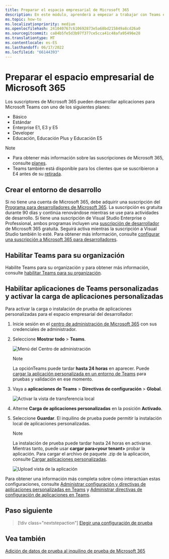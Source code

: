 ```yaml
---
title: Preparar el espacio empresarial de Microsoft 365
description: En este módulo, aprenderá a empezar a trabajar con Teams en Microsoft 365 y a crear el entorno de desarrollo.
ms.topic: how-to
ms.localizationpriority: medium
ms.openlocfilehash: 241040767c610692873e5a68bd215849a8cd26a0
ms.sourcegitcommit: ca84b5fe5d3b97f377ce5cca41c48afa95496e28
ms.translationtype: MT
ms.contentlocale: es-ES
ms.lasthandoff: 06/17/2022
ms.locfileid: "66144393"
---
```

# <a name="prepare-your-microsoft-365-tenant"></a>Preparar el espacio empresarial de Microsoft 365

Los suscriptores de Microsoft 365 pueden desarrollar aplicaciones para Microsoft Teams con uno de los siguientes planes:

* Básico
* Estándar
* Enterprise E1, E3 y E5
* Developer
* Educación, Educación Plus y Educación E5

> [!NOTE]
>
> * Para obtener más información sobre las suscripciones de Microsoft 365, consulte [planes](https://products.office.com/business/compare-more-office-365-for-business-plans).
> * Teams también está disponible para los clientes que se suscribieron a E4 antes de su [retirada](https://support.office.com//article/important-information-for-office-365-enterprise-e4-customers-f9572348-43a2-43fa-a3d8-3b6c9c042147).

## <a name="create-your-development-environment"></a>Crear el entorno de desarrollo

Si no tiene una cuenta de Microsoft 365, debe adquirir una suscripción del [Programa para desarrolladores de Microsoft 365](https://developer.microsoft.com/microsoft-365/dev-program). La suscripción es gratuita durante 90 días y continúa renovándose mientras se use para actividades de desarrollo. Si tiene una suscripción de Visual Studio Enterprise o Professional, ambos programas incluyen una [suscripción de desarrollador](https://aka.ms/MyVisualStudioBenefits) de Microsoft 365 gratuita. Seguirá activa mientras la suscripción a Visual Studio también lo esté. Para obtener más información, consulte [configurar una suscripción a Microsoft 365 para desarrolladores](/office/developer-program/office-365-developer-program-get-started).

## <a name="enable-teams-for-your-organization"></a>Habilitar Teams para su organización

Habilite Teams para su organización y para obtener más información, consulte [habilitar Teams para su organización](/microsoftteams/enable-features-office-365).

## <a name="enable-custom-teams-apps-and-turn-on-custom-app-uploading"></a>Habilitar aplicaciones de Teams personalizadas y activar la carga de aplicaciones personalizadas

Para activar la carga o instalación de prueba de aplicaciones personalizadas para el espacio empresarial del desarrollador:

1. Inicie sesión en el [centro de administración de Microsoft 365](https://admin.microsoft.com/Adminportal/Home?source=applauncher#/homepage#/) con sus credenciales de administrador.

2. Seleccione **Mostrar todo** >  **Teams**.

    ![Menú del Centro de administración](~/assets/images/prepare-test-tenant/admin-center.png)

    > [!Note]
    > La opciónTeams puede tardar **hasta 24 horas** en aparecer. Puede [cargar la aplicación personalizada en un entorno de Teams](/microsoftteams/upload-custom-apps#validate) para pruebas y validación en ese momento.

3. Vaya a **aplicaciones de Teams** > **Directivas de configuración** > **Global**.

   ![Activar la vista de transferencia local](~/assets/images/prepare-test-tenant/turn-on-sideload.png)

4. Alterne **Carga de aplicaciones personalizadas** en la posición **Activado**.

5. Seleccione **Guardar**. El inquilino de prueba puede permitir la instalación local de aplicaciones personalizadas.

    > [!Note]
    > La instalación de prueba puede tardar hasta 24 horas en activarse. Mientras tanto, puede usar **cargar para\<your tenant>** probar la aplicación. Para cargar el archivo de paquete .zip de la aplicación, consulte [Cargar aplicaciones personalizadas](/microsoftteams/upload-custom-apps#upload).

    ![Upload vista de la aplicación](~/assets/images/prepare-test-tenant/upload-for-contoso.png)

Para obtener una información más completa sobre cómo interactúan estas configuraciones, consulte [Administrar configuración y directivas de aplicaciones personalizadas en Teams](/microsoftteams/teams-custom-app-policies-and-settings) y [Administrar directivas de configuración de aplicaciones en Teams](/microsoftteams/teams-app-setup-policies).

## <a name="next-step"></a>Paso siguiente

> [!div class="nextstepaction"]
> [Elegir una configuración de prueba](~/concepts/build-and-test/debug.md)

## <a name="see-also"></a>Vea también

[Adición de datos de prueba al inquilino de prueba de Microsoft 365](~/concepts/build-and-test/test-data.md)
